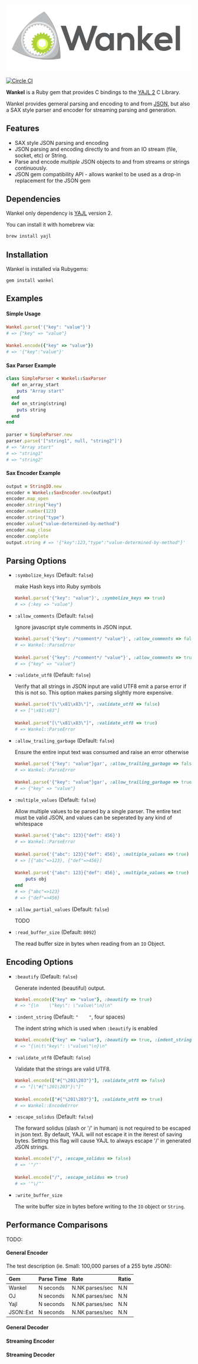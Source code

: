<a href="http://wanklerb.com">![Wankel](/logo.png)</a>

[![Circle CI](https://circleci.com/gh/malomalo/wankel/tree/master.svg?style=svg)](https://circleci.com/gh/malomalo/wankel/tree/master)

**Wankel** is a Ruby gem that provides C bindings to the
[YAJL 2](http://lloyd.github.io/yajl/) C Library.

Wankel provides gerneral parsing and encoding to and from
[JSON](http://json.org/), but also a SAX style parser and encoder for streaming
parsing and generation.

Features
--------

* SAX style JSON parsing and encoding
* JSON parsing and encoding directly to and from an IO stream (file, socket, etc)
  or String.
* Parse and encode *multiple* JSON objects to and from streams or strings
  continuously.
* JSON gem compatibility API - allows wankel to be used as a drop-in
  replacement for the JSON gem

Dependencies
------------

Wankel only dependency is [YAJL](http://lloyd.github.io/yajl/) version 2.

You can install it with homebrew via:

``` bash
brew install yajl
```

Installation
------------

Wankel is installed via Rubygems:

```
gem install wankel
```

Examples
--------

#### Simple Usage

```ruby
Wankel.parse('{"key": "value"}')
# => {"key" => "value"}

Wankel.encode({"key" => "value"})
# => '{"key":"value"}'
```

#### Sax Parser Example

```ruby
class SimpleParser < Wankel::SaxParser
  def on_array_start
    puts "Array start"
  end
  def on_string(string)
    puts string
  end
end

parser = SimpleParser.new
parser.parse('["string1", null, "string2"]')
# => "Array start"
# => "string1"
# => "string2"
```

#### Sax Encoder Example

```ruby
output = StringIO.new
encoder = Wankel::SaxEncoder.new(output)
encoder.map_open
encoder.string("key")
encoder.number(123)
encoder.string("type")
encoder.value("value-determined-by-method")
encoder.map_close
encoder.complete
output.string # => '{"key":123,"type":"value-determined-by-method"}'
```

Parsing Options
---------------

* `:symbolize_keys` (Default: `false`)
  
  make Hash keys into Ruby symbols

  ``` ruby
  Wankel.parse('{"key": "value"}', :symbolize_keys => true)
  # => {:key => "value"}
  ```

* `:allow_comments` (Default: `false`)

  Ignore javascript style comments in JSON input.

  ``` ruby
  Wankel.parse('{"key": /*comment*/ "value"}', :allow_comments => false)
  # => Wankel::ParseError

  Wankel.parse('{"key": /*comment*/ "value"}', :allow_comments => true)
  # => {"key" => "value"}
  ```

* `:validate_utf8` (Default: `false`)

  Verify that all strings in JSON input are valid UTF8 emit a parse error if
  this is not so. This option makes parsing slightly more expensive.

  ``` ruby
  Wankel.parse("[\"\x81\x83\"]", :validate_utf8 => false)
  # => ["\x81\x83"]

  Wankel.parse("[\"\x81\x83\"]", :validate_utf8 => true)
  # => Wankel::ParseError
  ```

* `:allow_trailing_garbage` (Default: `false`)

  Ensure the entire input text was consumed and raise an error otherwise

  ``` ruby
  Wankel.parse('{"key": "value"}gar', :allow_trailing_garbage => false)
  # => Wankel::ParseError
  
  Wankel.parse('{"key": "value"}gar', :allow_trailing_garbage => true)
  # => {"key" => "value"}
  ```

* `:multiple_values` (Default: `false`)

  Allow multiple values to be parsed by a single parser.
  The entire text must be valid JSON, and values can be seperated
  by any kind of whitespace

  ``` ruby
  Wankel.parse('{"abc": 123}{"def": 456}')
  # => Wankel::ParseError
  
  Wankel.parse('{"abc": 123}{"def": 456}', :multiple_values => true)
  # => [{"abc"=>123}, {"def"=>456}]

  Wankel.parse('{"abc": 123}{"def": 456}', :multiple_values => true) do |obj|
      puts obj
  end
  # => {"abc"=>123}
  # => {"def"=>456}
  ```

* `:allow_partial_values` (Default: `false`)

  TODO

* `:read_buffer_size` (Default: `8092`)
  
  The read buffer size in bytes when reading from an `IO` Object.


Encoding Options
----------------

* `:beautify` (Default: `false`)
  
  Generate indented (beautiful) output.

  ``` ruby
  Wankel.encode({"key" => "value"}, :beautify => true)
  # => "{\n    \"key\": \"value\"\n}\n"
  ```

* `:indent_string` (Default: `"    "`, four spaces)
  
  The indent string which is used when `:beautify` is enabled

  ``` ruby
  Wankel.encode({"key" => "value"}, :beautify => true, :indent_string => "\t")
  # => "{\n\t\"key\": \"value\"\n}\n"
  ```

* `:validate_utf8` (Default: `false`)
  
  Validate that the strings are valid UTF8.

  ``` ruby
  Wankel.encode(["#{"\201\203"}"], :validate_utf8 => false)
  # => "[\"#{"\201\203"}\"]"
  
  Wankel.encode(["#{"\201\203"}"], :validate_utf8 => true)
  # => Wankel::EncodeError
  ```

* `:escape_solidus` (Default: `false`)
  
  The forward solidus (slash or '/' in human) is not required to be escaped in
  json text. By default, YAJL will not escape it in the iterest of saving bytes.
  Setting this flag will cause YAJL to always escape '/' in generated JSON
  strings.
  
  ``` ruby
  Wankel.encode("/", :escape_solidus => false)
  # => '"/"'
  
  Wankel.encode("/", :escape_solidus => true)
  # => '"\/"'
  ```

* `:write_buffer_size`

  The write buffer size in bytes before writing to the `IO` object or `String`.

Performance Comparisons
-----------------------

TODO:

#### General Encoder

The test description (ie. Small: 100,000 parses of a 255 byte JSON):

| Gem           | Parse Time  | Rate            | Ratio |
|:------------- |:----------- |:--------------- |:----- |
| Wankel        | N seconds   | N.NK parses/sec | N.N   |
| OJ            | N seconds   | N.NK parses/sec | N.N   |
| Yajl          | N seconds   | N.NK parses/sec | N.N   |
| JSON::Ext     | N seconds   | N.NK parses/sec | N.N   |

#### General Decoder

#### Streaming Encoder

#### Streaming Decoder
